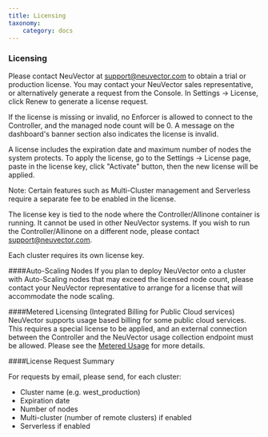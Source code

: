```yaml
---
title: Licensing
taxonomy:
    category: docs
---
```


### Licensing

Please contact NeuVector at support@neuvector.com to obtain a trial or production license. You may contact your NeuVector sales representative, or alternatively generate a request from the Console. In Settings -> License, click Renew to generate a license request.

If the license is missing or invalid, no Enforcer is allowed to connect to the Controller, and the managed node count will be 0. A message on the dashboard's banner section also indicates the license is invalid.

A license includes the expiration date and maximum number of nodes the system protects. To apply the license, go to the Settings -> License page, paste in the license key, click "Activate" button, then the new license will be applied. 

Note: Certain features such as Multi-Cluster management and Serverless require a separate fee to be enabled in the license.

The license key is tied to the node where the Controller/Allinone container is running. It cannot be used in other NeuVector systems. If you wish to run the Controller/Allinone on a different node, please contact support@neuvector.com.

Each cluster requires its own license key.

####Auto-Scaling Nodes
If you plan to deploy NeuVector onto a cluster with Auto-Scaling nodes that may exceed the licensed node count, please contact your NeuVector representative to arrange for a license that will accommodate the node scaling.

####Metered Licensing (Integrated Billing for Public Cloud services)
NeuVector supports usage based billing for some public cloud services. This requires a special license to be applied, and an external connection between the Controller and the NeuVector usage collection endpoint must be allowed. Please see the [Metered Usage](/deploying/metered) for more details.

####License Request Summary

For requests by email, please send, for each cluster:
+ Cluster name (e.g. west_production)
+ Expiration date
+ Number of nodes
+ Multi-cluster (number of remote clusters) if enabled
+ Serverless if enabled
